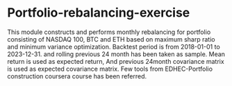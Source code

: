 # Portfolio-rebalancing-exercise

This module constructs and performs monthly rebalancing for portfolio consisting of NASDAQ 100, BTC and ETH based on maximum sharp ratio and minimum variance optimization.
Backtest period is from 2018-01-01 to 2023-12-31. and rolling previous 24 month has been taken as sample. Mean return is used as expected return,
And previous 24month covariance matrix is used as expected covariance matrix.
Few tools from EDHEC-Portfolio construction coursera course has been referred.
